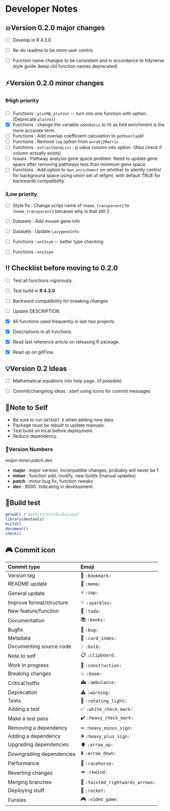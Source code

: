 # Developer Notes

## :boom:Version 0.2.0 major changes

- [ ] Develop in R 4.3.0
- [ ] Re-do readme to be more user centric
- [ ] Function name changes to be consistent and in accordance to tidyverse style guide (keep old function names deprecated)


## :zap:Version 0.2.0 minor changes

### :heavy_exclamation_mark:High priority

- [ ] Functions : `plotMA`, `plotVol` -- turn into one function with option. (Deprecate `plotVol`)
- [x] Functions : change the variable `oddsRatio` to `FE` as fold enrichment is the more accurate term.
- [ ] Functions : Add overlap coefficient calculation to `getOverlapDF`
- [ ] Functions : Remove `log` option from `enrobj2Matrix`
- [ ] Functions : `extractGeneList` : p value column into option. (Also check if column actually exists)
- [ ] Issues    : Pathway analysis gene space problem. Need to update gene space after removing pathways less than minimum gene space.
- [ ] Functions : Add option to `Gen_enrichment` on whether to silently control for background space using union set of refgmt, with default TRUE for backwards compatibility.

### :grey_exclamation:Low priority

- [ ] Style fix : Change script name of `theme_transparent2` to `theme_transparent3` because why is that still 2.
- [ ] Datasets  : Add mouse gene info
- [ ] Datasets  : Update `LazygeneInfo`
- [ ] Functions : `ent2sym` -- better type checking
- [ ] Functions : `ens2sym`


## :bangbang: Checklist before moving to 0.2.0

- [ ] Test all functions vigorously.
- [ ] Test build in **R 4.3.0**
- [ ] Backward compatibility for breaking changes
- [ ] Update DESCRIPTION
- [x] All functions used frequently in last two projects.
- [x] Descriptions in all functions.
- [x] Read last reference article on releasing R package.
- [x] Read up on gitFlow. 


## :bulb:Version 0.2 Ideas

- [ ] Mathematical equations into help page. (if possible)
- [ ] Commit/changelog ideas : start using icons for commit messages


## :memo:Note to Self

* Be sure to run `DATASET.R` when adding new data.
* Package must be rebuilt to update manuals.
* Test build on local before deployment.
* Reduce dependency.


### :1234:Version Numbers

*major.minor.patch.dev*

- **major** : major version, incompatible changes, probably will never be 1
- **minor** : function add, modify, new builds (manual updates)
- **patch** : minor bug fix, function tweaks
- **dev** : 9000. Indicating in development. 


## :rotating_light:Build test

```r
getwd()	#'path/to/alt/RLib/Lazy2'
library(devtools)
build()
document()
check()
```

## :video_game: Commit icon

| Commit type              | Emoji                                                     |
| :----------------------- | :-------------------------------------------------------- |
| Version tag              | :bookmark: `:bookmark:`                                   |
| README update            | :memo: `:memo:`                                           |
| General update           | :zap: `:zap:`                                             |
| Improve format/structure | :sparkles: `:sparkles:`                                   |
| New feature/function     | :tada: `:tada:`                                           |
| Documentation            | :books: `:books:`                                         |
| Bugfix                   | :bug: `:bug:`                                             |
| Metadata                 | :card_index: `:card_index:`                               |
| Documenting source code  | :bulb: `:bulb:`                                           |
| Note to self             | :clipboard: `:clipboard:`                                         |
| Work in progress         | :construction: `:construction:`                           |
| Breaking changes         | :boom: `:boom:`                                           |
| Critical hotfix          | :ambulance: `:ambulance:`                                 |
| Deprecation              | :warning: `:warning:`                                         |
| Tests                    | :rotating_light: `:rotating_light:`                       |
| Adding a test            | :white_check_mark: `:white_check_mark:`                   |
| Make a test pass         | :heavy_check_mark: `:heavy_check_mark:`                   |
| Removing a dependency    | :heavy_minus_sign: `:heavy_minus_sign:`                   |
| Adding a dependency      | :heavy_plus_sign: `:heavy_plus_sign:`                     |
| Upgrading dependencies   | :arrow_up: `:arrow_up:`                                   |
| Downgrading dependencies | :arrow_down: `:arrow_down:`                               |
| Performance              | :racehorse: `:racehorse:`                                 |
| Reverting changes        | :rewind: `:rewind:`                                       |
| Merging branches         | :twisted_rightwards_arrows: `:twisted_rightwards_arrows:` |
| Deploying stuff          | :rocket: `:rocket:`                                       |
| Funsies                  | :video_game: `:video_game:`                               |


